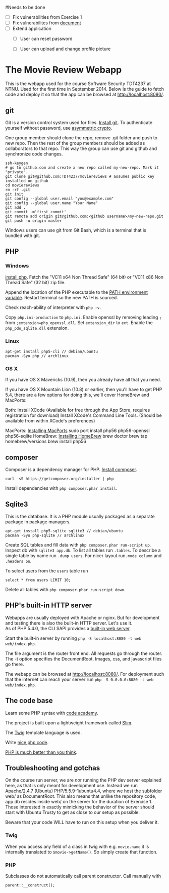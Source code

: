 #Needs to be done
- [ ] Fix vulnerabilities from Exercise 1
- [ ] Fix vulnerabilites from [document](docs/vulnerabilites.html)
- [ ] Extend application
    - [ ] User can reset password
    - [ ] User can upload and change profile picture




# The Movie Review Webapp

This is the webapp used for the course Software Security TDT4237
at NTNU. Used for the first time in September 2014.
Below is the guide to fetch code and deploy it so that the app
can be browsed at [http://localhost:8080/](http://localhost:8080/).

## git

Git is a version control system used for files.
[Install git](http://git-scm.com/download).
To authenticate yourself without password, 
use [asymmetric crypto](https://help.github.com/articles/generating-ssh-keys).

One group member should clone the repo, remove .git folder and push to new repo.
Then the rest of the group members
should be added as collaborators to that repo. This way the group
can use git and github and synchronize code changes.

    ssh-keygen
    # go to github.com and create a new repo called my-new-repo. Mark it "private".
    git clone git@github.com:TDT4237/moviereviews # assumes public key installed on github
    cd moviereviews
    rm -rf .git
    git init
    git config --global user.email "you@example.com"
    git config --global user.name "Your Name"
    git add .
    git commit -m'first commit'
    git remote add origin git@github.com:<github username>/my-new-repo.git
    git push -u origin master

Windows users can use git from Git Bash, which is a terminal that
is bundled with git.

## PHP

### Windows

[install php](http://windows.php.net/download/).
Fetch the "VC11 x64 Non Thread Safe" (64 bit) or
"VC11 x86 Non Thread Safe" (32 bit) zip file.

Append the location of the PHP executable to the
[PATH environment variable](https://stackoverflow.com/questions/17727436/how-to-properly-set-php-environment-variable-to-run-commands-in-git-bash).
Restart terminal so the new PATH is sourced.

Check reach-ability of interpreter with `php -v`.

Copy `php.ini-production` to `php.ini`. Enable openssl by removing leading `;`
from `;extension=php_openssl.dll`. Set `extension_dir` to `ext`.
Enable the `php_pdo_sqlite.dll` extension.

### Linux

    apt-get install php5-cli // debian/ubuntu
    pacman -Syu php // archlinux

### OS X
If you have OS X Mavericks (10.9), then you already have all that you need.

If you have OS X Mountain Lion (10.8) or earlier, then you'll have to get PHP 5.4,
there are a few options for doing this, we'll cover HomeBrew and MacPorts:

Both:
    Install XCode (Available for free through the App Store, requires registration for download)
    Install XCode's Command Line Tools. (Should be available from within XCode's preferences)

MacPorts:
    [Installing MacPorts](https://www.macports.org/install.php)
	sudo port install php56 php56-openssl php56-sqlite
HomeBrew:
    [Installing HomeBrew](http://brew.sh)
	brew doctor
	brew tap homebrew/versions
	brew install php56

## composer

Composer is a dependency manager for PHP.
[Install composer](https://getcomposer.org/doc/00-intro.md).

    curl -sS https://getcomposer.org/installer | php

Install dependencies with `php composer.phar install`.

## Sqlite3

This is the database. It is a PHP module usually packaged as a separate
package in package managers.

    apt-get install php5-sqlite sqlite3 // debian/ubuntu
    pacman -Syu php-sqlite // archlinux

Create SQL tables and fill data with `php composer.phar run-script up`.
Inspect db with `sqlite3 app.db`.
To list all tables run `.tables`. To describe a single table by name run
 `.dump users`. For nicer layout run`.mode column` and `.headers on`.

To select users from the `users` table run

    select * from users LIMIT 10;

Delete all tables with `php composer.phar run-script down`.

## PHP's built-in HTTP server

Webapps are usually deployed with Apache or nginx. But for development
and testing there is also the built-in HTTP server. Let's use it.  
As of PHP 5.4.0, the CLI SAPI provides a 
[built-in web server](http://php.net/manual/en/features.commandline.webserver.php).

Start the built-in server by running `php -S localhost:8080 -t web web/index.php`.

The file argument is the router front end. All requests go through
the router. The -t option specifies the
DocumentRoot. Images, css, and javascript files go there.

The webapp can be browsed at [http://localhost:8080/](http://localhost:8080/).
For deployment such that the internet can reach your server run
`php -S 0.0.0.0:8080 -t web web/index.php`.

## The code base

Learn some PHP syntax with [code academy](http://www.codecademy.com/en/tracks/php).

The project is built upon a lightweight framework called
[Slim](http://docs.slimframework.com/).

The
[Twig](http://twig.sensiolabs.org/doc/templates.html)
template language is used.

Write [nice php code](http://www.phptherightway.com/).

[PHP is much better than you think](http://fabien.potencier.org/article/64/php-is-much-better-than-you-think).

## Troubleshooting and gotchas

On the course run server, we are _not_ running the PHP dev server explained here, as that is only
meant for development use. Instead we run Apache/2.4.7 (Ubuntu) PHP/5.5.9-1ubuntu4.4, where we
host the subfolder web/ as DocumentRoot. This also means that unlike the repository code, app.db resides
inside web/ on the server for the duration of Exercise 1. Those interested in exactly mimicking the
behavior of the server should start with Ubuntu Trusty to get as close to our setup as possible.

Beware that your code WILL have to run on this setup when you deliver it.

### Twig

When you access any field of a class in twig with e.g. `movie.name` it is internally
translated to `$movie->getName()`. So simply create that function.

### PHP

Subclasses do not automatically call parent constructor. Call manually with

    parent::__construct();
